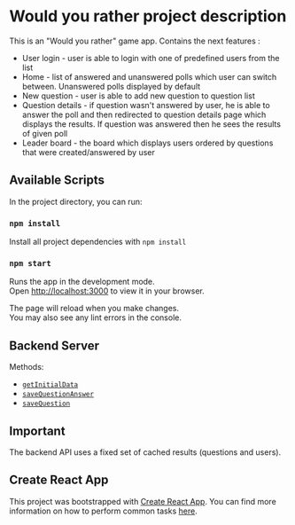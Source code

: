 
# Would you rather project description

This is an "Would you rather" game app. Contains the next features :  
* User login - user is able to login with one of predefined users from the list
* Home - list of answered and unanswered polls which user can switch between. Unanswered polls displayed by default
* New question - user is able to add new question to question list
* Question details - if question wasn't answered by user, he is able to answer the poll and then redirected to question details page which displays the results. If question was answered then he sees the results of given poll
* Leader board - the board which displays users ordered by questions that were created/answered by user

## Available Scripts

In the project directory, you can run:

### `npm install`

Install all project dependencies with `npm install`

### `npm start`

Runs the app in the development mode.\
Open [http://localhost:3000](http://localhost:3000) to view it in your browser.

The page will reload when you make changes.\
You may also see any lint errors in the console.


## Backend Server

 Methods:
* [`getInitialData`](#getInitialData)
* [`saveQuestionAnswer`](#saveQuestionAnswer)
* [`saveQuestion`](#saveQuestion)

## Important
The backend API uses a fixed set of cached results (questions and users).

## Create React App

This project was bootstrapped with [Create React App](https://github.com/facebookincubator/create-react-app). You can find more information on how to perform common tasks [here](https://github.com/facebookincubator/create-react-app/blob/master/packages/react-scripts/template/README.md).